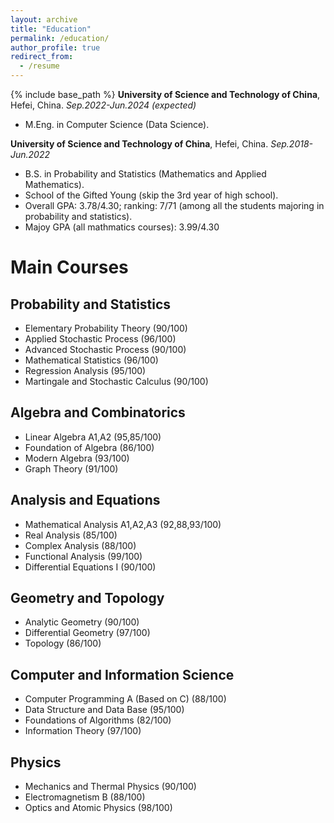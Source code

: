 ```yaml
---
layout: archive
title: "Education"
permalink: /education/
author_profile: true
redirect_from:
  - /resume
---
```


{% include base_path %}
**University of Science and Technology of China**, Hefei, China. *Sep.2022-Jun.2024 (expected)*
* M.Eng. in Computer Science (Data Science). 

**University of Science and Technology of China**, Hefei, China. *Sep.2018-Jun.2022*
* B.S. in Probability and Statistics (Mathematics and Applied Mathematics).
* School of the Gifted Young (skip the 3rd year of high school).
* Overall GPA: 3.78/4.30; ranking: 7/71 (among all the students majoring in probability and statistics).
* Majoy GPA (all mathmatics courses): 3.99/4.30

Main Courses
=====
Probability and Statistics
-----
* Elementary Probability Theory (90/100)
* Applied Stochastic Process (96/100)
* Advanced Stochastic Process (90/100)
* Mathematical Statistics (96/100)
* Regression Analysis (95/100)
* Martingale and Stochastic Calculus (90/100)

Algebra and Combinatorics
-----
* Linear Algebra A1,A2 (95,85/100)
* Foundation of Algebra (86/100)
* Modern Algebra (93/100)
* Graph Theory (91/100)

Analysis and Equations
-----
* Mathematical Analysis A1,A2,A3 (92,88,93/100)
* Real Analysis (85/100)
* Complex Analysis (88/100)
* Functional Analysis (99/100)
* Differential Equations I (90/100)

Geometry and Topology
-----
* Analytic Geometry (90/100)
* Differential Geometry (97/100)
* Topology (86/100)

Computer and Information Science
-----
* Computer Programming A (Based on C) (88/100)
* Data Structure and Data Base (95/100)
* Foundations of Algorithms (82/100)
* Information Theory (97/100)

Physics
-----
* Mechanics and Thermal Physics (90/100)
* Electromagnetism B (88/100)
* Optics and Atomic Physics (98/100)

